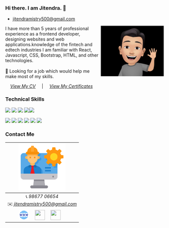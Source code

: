 ### Hi there. I am Jitendra. 👋
* jitendramistry500@gmail.com
<img align="right" width="200" height="161" src="https://github.com/rkasale28/rkasale28/blob/master/icons/avatar.jpg">

I have more than 5 years of professional experience as a frontend developer, designing websites and web applications.knowledge of the fintech and edtech industries I am familiar with React, Javascript, CSS, Bootstrap, HTML, and other technologies. <br /><br />
🤔 Looking for a job which would help me make most of my skills.

&nbsp; &nbsp; *[View My CV](https://drive.google.com/file/d/1AqIXrTGvFlQiDyPGLG9s-65AWynef9RS/view?usp=sharing)*
&nbsp; &nbsp; |  &nbsp; &nbsp; *[View My Certificates](https://github.com/rkasale28/rkasale28/tree/master/Certificates)*
<br />

### Technical Skills
<img src = "https://img.shields.io/badge/-HTML5-E34F26?style=flat&logo=html5&logoColor=white"> <img src = "https://img.shields.io/badge/-CSS3-1572B6?style=flat&logo=css3&logoColor=white"> <img src="https://img.shields.io/badge/-Bootstrap-563D7C?style=flat&logo=bootstrap&logoColor=white"> <img src="https://img.shields.io/badge/-JavaScript-black?style=flat&logo=javascript&logoColor=eed718"><img src="https://img.shields.io/badge/-React-161616?style=flat&logo=react&logoColor=00d9ff"> <br />

<img src="https://img.shields.io/badge/-Babel-F9DC3E?style=flat&logo=babel&logoColor=white"> <img src="https://img.shields.io/badge/-Gulp-CF4647?style=flat&logo=gulp&logoColor=white"> <img src="https://img.shields.io/badge/-Redux-764ABC?style=flat&logo=redux&logoColor=white"> <img src="https://img.shields.io/badge/-Sass-CC6699?style=flat&logo=sass&logoColor=white"> <img src="https://img.shields.io/badge/-TailwindCSS-38B2AC?style=flat&logo=tailwindcss&logoColor=white"> <img src="https://img.shields.io/badge/-Webpack-8DD6F9?style=flat&logo=webpack&logoColor=black">



### Contact Me
|  <a href="https://github.com/rkasale28"><img src="https://github.com/rkasale28/rkasale28/blob/master/icons/engineer.png" width="150px" height="150px" /></a> |
|:---------------------------------------------------------------------------------------------------------------------------------------: |
|📞 *98677 06654*|
|✉️ *jitendramistry500@gmail.com*|
|<a href="https://www.rohitkasale.tech/"><img src="https://github.com/rkasale28/rkasale28/blob/master/icons/icons8-website-96.png" width="32px" height="32px"></a> &nbsp; &nbsp; <a href="https://www.linkedin.com/in/jitendra-mistry-frontend/"><img src="https://i.ibb.co/Kx2GSrT/linkedin.png" width="32px" height="32px"></a> &nbsp; &nbsp; <a href="https://github.com/jitufrontend"><img src="https://cdn.iconscout.com/icon/free/png-256/github-108-438008.png" width="32px" height="32px"></a> &nbsp; &nbsp; 

